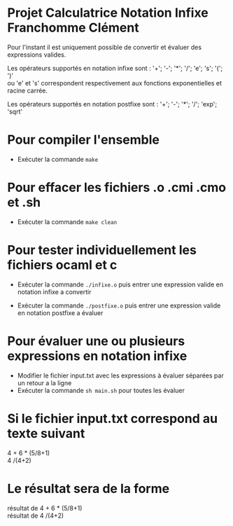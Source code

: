 # Projet Calculatrice Notation Infixe Franchomme Clément #

Pour l'instant il est uniquement possible de convertir et
évaluer des expressions valides.

Les opérateurs supportés en notation infixe sont : '+'; '-'; '*'; '/'; 'e'; 's'; '('; ')' \
ou 'e' et 's' correspondent respectivement aux fonctions exponentielles et racine carrée.

Les opérateurs supportés en notation postfixe sont : '+'; '-'; '*'; '/'; 'exp'; 'sqrt'

# Pour compiler l'ensemble
  - Exécuter la commande `make`

# Pour effacer les fichiers .o .cmi .cmo et .sh
  - Exécuter la commande `make clean`

# Pour tester individuellement les fichiers ocaml et c
  - Exécuter la commande `./infixe.o` puis entrer une expression
    valide en notation infixe a convertir

  - Exécuter la commande `./postfixe.o` puis entrer une expression
    valide en notation postfixe a évaluer

# Pour évaluer une ou plusieurs expressions en notation infixe
  - Modifier le fichier input.txt avec les expressions à évaluer séparées par un retour a la ligne
  - Exécuter la commande `sh main.sh` pour toutes les évaluer

# Si le fichier input.txt correspond au texte suivant
4 + 6 * (5/8+1)\
4 /(4+2)

# Le résultat sera de la forme
résultat de 4 + 6 * (5/8+1)\
résultat de 4 /(4+2)
